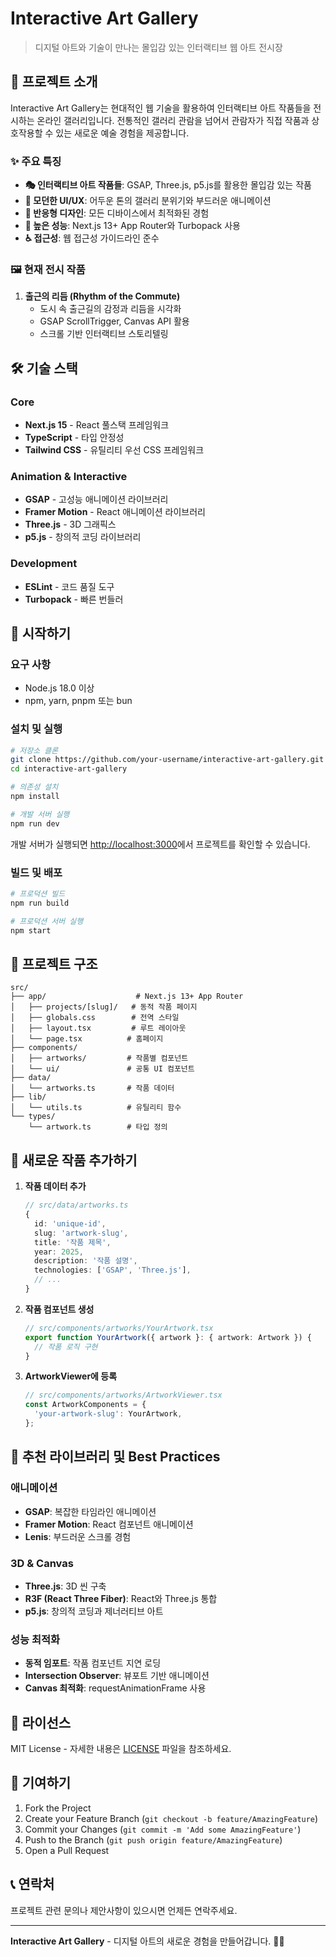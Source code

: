 # Interactive Art Gallery

> 디지털 아트와 기술이 만나는 몰입감 있는 인터랙티브 웹 아트 전시장

## 🎨 프로젝트 소개

Interactive Art Gallery는 현대적인 웹 기술을 활용하여 인터랙티브 아트 작품들을 전시하는 온라인 갤러리입니다. 전통적인 갤러리 관람을 넘어서 관람자가 직접 작품과 상호작용할 수 있는 새로운 예술 경험을 제공합니다.

### ✨ 주요 특징

- **🎭 인터랙티브 아트 작품들**: GSAP, Three.js, p5.js를 활용한 몰입감 있는 작품
- **🎨 모던한 UI/UX**: 어두운 톤의 갤러리 분위기와 부드러운 애니메이션
- **📱 반응형 디자인**: 모든 디바이스에서 최적화된 경험
- **🚀 높은 성능**: Next.js 13+ App Router와 Turbopack 사용
- **♿ 접근성**: 웹 접근성 가이드라인 준수

### 🖼️ 현재 전시 작품

1. **출근의 리듬 (Rhythm of the Commute)**
   - 도시 속 출근길의 감정과 리듬을 시각화
   - GSAP ScrollTrigger, Canvas API 활용
   - 스크롤 기반 인터랙티브 스토리텔링

## 🛠️ 기술 스택

### Core
- **Next.js 15** - React 풀스택 프레임워크
- **TypeScript** - 타입 안정성
- **Tailwind CSS** - 유틸리티 우선 CSS 프레임워크

### Animation & Interactive
- **GSAP** - 고성능 애니메이션 라이브러리
- **Framer Motion** - React 애니메이션 라이브러리
- **Three.js** - 3D 그래픽스
- **p5.js** - 창의적 코딩 라이브러리

### Development
- **ESLint** - 코드 품질 도구
- **Turbopack** - 빠른 번들러

## 🚀 시작하기

### 요구 사항

- Node.js 18.0 이상
- npm, yarn, pnpm 또는 bun

### 설치 및 실행

```bash
# 저장소 클론
git clone https://github.com/your-username/interactive-art-gallery.git
cd interactive-art-gallery

# 의존성 설치
npm install

# 개발 서버 실행
npm run dev
```

개발 서버가 실행되면 [http://localhost:3000](http://localhost:3000)에서 프로젝트를 확인할 수 있습니다.

### 빌드 및 배포

```bash
# 프로덕션 빌드
npm run build

# 프로덕션 서버 실행
npm start
```

## 📁 프로젝트 구조

```
src/
├── app/                    # Next.js 13+ App Router
│   ├── projects/[slug]/   # 동적 작품 페이지
│   ├── globals.css        # 전역 스타일
│   ├── layout.tsx         # 루트 레이아웃
│   └── page.tsx          # 홈페이지
├── components/
│   ├── artworks/         # 작품별 컴포넌트
│   └── ui/               # 공통 UI 컴포넌트
├── data/
│   └── artworks.ts       # 작품 데이터
├── lib/
│   └── utils.ts          # 유틸리티 함수
└── types/
    └── artwork.ts        # 타입 정의
```

## 🎨 새로운 작품 추가하기

1. **작품 데이터 추가**
   ```typescript
   // src/data/artworks.ts
   {
     id: 'unique-id',
     slug: 'artwork-slug',
     title: '작품 제목',
     year: 2025,
     description: '작품 설명',
     technologies: ['GSAP', 'Three.js'],
     // ...
   }
   ```

2. **작품 컴포넌트 생성**
   ```typescript
   // src/components/artworks/YourArtwork.tsx
   export function YourArtwork({ artwork }: { artwork: Artwork }) {
     // 작품 로직 구현
   }
   ```

3. **ArtworkViewer에 등록**
   ```typescript
   // src/components/artworks/ArtworkViewer.tsx
   const ArtworkComponents = {
     'your-artwork-slug': YourArtwork,
   };
   ```

## 🎯 추천 라이브러리 및 Best Practices

### 애니메이션
- **GSAP**: 복잡한 타임라인 애니메이션
- **Framer Motion**: React 컴포넌트 애니메이션
- **Lenis**: 부드러운 스크롤 경험

### 3D & Canvas
- **Three.js**: 3D 씬 구축
- **R3F (React Three Fiber)**: React와 Three.js 통합
- **p5.js**: 창의적 코딩과 제너러티브 아트

### 성능 최적화
- **동적 임포트**: 작품 컴포넌트 지연 로딩
- **Intersection Observer**: 뷰포트 기반 애니메이션
- **Canvas 최적화**: requestAnimationFrame 사용

## 📄 라이선스

MIT License - 자세한 내용은 [LICENSE](LICENSE) 파일을 참조하세요.

## 🤝 기여하기

1. Fork the Project
2. Create your Feature Branch (`git checkout -b feature/AmazingFeature`)
3. Commit your Changes (`git commit -m 'Add some AmazingFeature'`)
4. Push to the Branch (`git push origin feature/AmazingFeature`)
5. Open a Pull Request

## 📞 연락처

프로젝트 관련 문의나 제안사항이 있으시면 언제든 연락주세요.

---

**Interactive Art Gallery** - 디지털 아트의 새로운 경험을 만들어갑니다. 🎨✨
